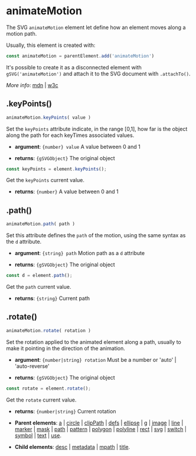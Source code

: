 # animateMotion

The SVG `animateMotion` element let define how an element moves along a motion path.

Usually, this element is created with:
      
```js
const animateMotion = parentElement.add('animateMotion')
```

It's possible to create it as a disconnected element with `gSVG('animateMotion')` and attach it to the SVG document with `.attachTo()`.

*More info*:
      [mdn](https://developer.mozilla.org//en-US/docs/Web/SVG/Element/animateMotion) | [w3c](https://svgwg.org/specs/animations/#AnimateMotionElement)

## .keyPoints()


```js
animateMotion.keyPoints( value )
```
Set the `keyPoints` attribute indicate, in the range [0,1], how far is the object along the path for each keyTimes associated values.

- **argument**: `{number} value` A value between 0 and 1

- **returns**: `{gSVGObject}` The original object


```js
const keyPoints = element.keyPoints();
```
Get the `keyPoints` current value.

- **returns**: `{number}` A value between 0 and 1

## .path()


```js
animateMotion.path( path )
```
Set this attribute defines the `path` of the motion, using the same syntax as the `d` attribute.

- **argument**: `{string} path` Motion path as a `d` attribute

- **returns**: `{gSVGObject}` The original object


```js
const d = element.path();
```
Get the `path` current value.

- **returns**: `{string}` Current path

## .rotate()


```js
animateMotion.rotate( rotation )
```
Set the rotation applied to the animated element along a path, usually to make it pointing in the direction of the animation.

- **argument**: `{number|string} rotation` Must be a number or 'auto' | 'auto-reverse'

- **returns**: `{gSVGObject}` The original object


```js
const rotate = element.rotate();
```
Get the `rotate` current value.

- **returns**: `{number|string}` Current rotation

- **Parent elements**: [a](a.md) | [circle](circle.md) | [clipPath](clipPath.md) | [defs](defs.md) | [ellipse](ellipse.md) | [g](g.md) | [image](image.md) | [line](line.md) | [marker](marker.md) | [mask](mask.md) | [path](path.md) | [pattern](pattern.md) | [polygon](polygon.md) | [polyline](polyline.md) | [rect](rect.md) | [svg](svg.md) | [switch](switch.md) | [symbol](symbol.md) | [text](text.md) | [use](use.md).

- **Child elements**: [desc](desc.md) | [metadata](metadata.md) | [mpath](mpath.md) | [title](title.md).

